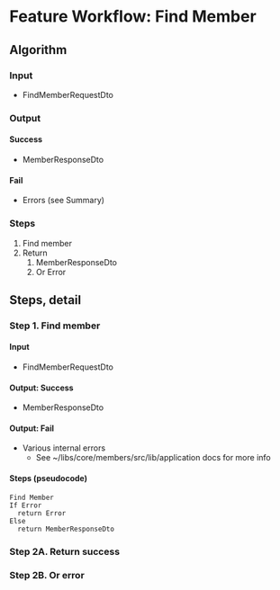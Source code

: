 # Feature Workflow: Find Member

## Algorithm

### Input

- FindMemberRequestDto

### Output

#### Success

- MemberResponseDto

#### Fail

- Errors (see Summary)

### Steps

1. Find member
2. Return
   1. MemberResponseDto
   2. Or Error

## Steps, detail

### Step 1. Find member

#### Input

- FindMemberRequestDto

#### Output: Success

- MemberResponseDto

#### Output: Fail

- Various internal errors
  - See ~/libs/core/members/src/lib/application docs for more info

#### Steps (pseudocode)

```
Find Member
If Error
  return Error
Else
  return MemberResponseDto
```

### Step 2A. Return success

### Step 2B. Or error
